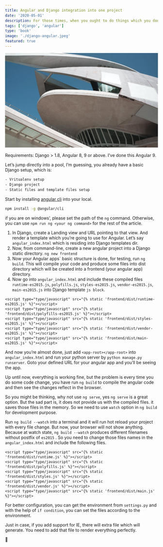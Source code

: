 ```yaml
---
title: Angular and Django integration into one project
date: '2020-05-01'
description: For those times, when you ought to do things which you don’t want to do.
tags: ['django', 'angular']
type: 'book'
image: './django-angular.jpeg'
featured: true
---
```


![Django and Angular](./django-angular.jpeg)

Requirements: Django > 1.8, Angular 8, 9 or above. I’ve done this Angular 9.

Let’s jump directly into a pool, I’m guessing, you already have a basic Django setup, which is:

```bash
- Vritualenv setup
- Django project
- Static files and template files setup
```

Start by installing [angular cli](https://cli.angular.io/) into your local.

```bash
npm install -g @angular/cli
```

if you are on windows’, please set the path of the `ng` command. Otherwise, you can use `npm run ng <your ng command>` for the rest of the article.

1. In Django, create a Landing view and URL pointing to that view. And render a template which you’re going to use for Angular. Let’s say `angular_index.html` which is residing into Django templates dir.
2. Now, from command-line, create a new angular project into a Django static directory. `ng new frontend`
3. Now your Angular apps\` basic structure is done, for testing, run `ng build`. This will compile your code and produce some files into dist directory which will be created into a frontend (your angular app) directory.
4. Now go into `angular_index.html` and include these compiled files `runtime-es2015.js`, `polyfills.js`, `styles-es2015.js`, `vendor-es2015.js`, `main-es2015.js` into Django template `js block`.

```django
<script type="type/javascript" src="{% static 'frontend/dist/runtime-es2015.js' %}"></script>
<script type="type/javascript" src="{% static 'frontend/dist/polyfills-es2015.js' %}"></script>
<script type="type/javascript" src="{% static 'frontend/dist/styles-es2015.js' %}"></script>
<script type="type/javascript" src="{% static 'frontend/dist/vendor-es2015.js' %}"></script>
<script type="type/javascript" src="{% static 'frontend/dist/main-es2015.js' %}"></script>
```

And now you’re almost done, just add `<app-root></app-root>` into `angular_index.html` and run your python server by `python manage.py runserver`. Goto your defined URL for your angular app and you’ll be seeing the app.

Up until now, everything is working fine, but the problem is every time you do some code change, you have run `ng build` to compile the angular code and then see the changes reflect in the browser.

So you might be thinking, why not use `ng serve`, yes `ng serve` is a great option. But the sad part is, it does not provide us with the compiled files. it saves those files in the memory. So we need to use `watch` option in `ng build` for development purpose.

Run `ng build --watch` into a terminal and it will run hot reload your project with every file change. But now, your browser will not show anything. Because at watch state, `ng build --watch` produces different filenames without postfix of `es2015` . So you need to change those files names in the `angular_index.html` and include the following files.

```django
<script type="type/javascript" src="{% static 'frontend/dist/runtime.js' %}"></script>
<script type="type/javascript" src="{% static 'frontend/dist/polyfills.js' %}"></script>
<script type="type/javascript" src="{% static 'frontend/dist/styles.js' %}"></script>
<script type="type/javascript" src="{% static 'frontend/dist/vendor.js' %}"></script>
<script type="type/javascript" src="{% static 'frontend/dist/main.js' %}"></script>
```

For better configuration, you can get the environment from `settings.py` and with the help of `if condition`, you can set the files according to the environment.

Just in case, if you add support for IE, there will extra file which will generate. You need to add that file to render everything perfectly.

🙏
